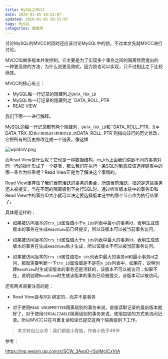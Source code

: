 ```yaml
---
title: MySQL之MVCC
date: 2020-01-05 20:53:07
updated: 2020-01-05 20:53:07
tags: MySQL
categories: 数据库
---
```


讨论MySQL的MVCC的同时还应该讨论MySQL中的锁，不过本文先就MVCC进行讨论。



MVCC叫做多版本并发控制，它主要是为了实现多个事务之间的隔离性而提出的一种更高效的方法，为什么说更高效呢，因为锁也可以实现，只不过相比之下比较低效。



MVCC的核心有三：

+ MySQL每一行记录的隐藏列之`DATA_TRX_ID`
+ MySQL每一行记录的隐藏列之``DATA_ROLL_PTR`
+ READ VIEW

我们下面一一进行解释。



MySQL的每一行记录都有两个隐藏列，`DATA_TRX_ID`和``DATA_ROLL_PTR`。其中`DATA_TRX_ID`表示修改该行的事务ID,而`DATA_ROLL_PTR`则指向该行的历史修改，它把所有的历史修改连成一个链表，像这样

![wpl4mV.png](https://s1.ax1x.com/2020/09/02/wpl4mV.png)

而Read View是什么呢？它也是一种数据结构，m_ids上面我们讲到不同的事务对同一行的操作形成了一个链表，那么我们在执行一条SQL时到底应该选择链表中的哪一条作为结果呢？Read View正是为了解决这个事情的。

Read View里存放了我们当前活跃的事务的集合，所谓当前活跃，指的是这些事务还未被提交，当在不同的隔离级别下执行SQL时，通过检查版本链中的事务ID和Read View中的事务ID大小就可以决定要选择版本链中的哪个节点作为执行结果了。

具体是这样的：

- 如果被访问版本的`trx_id`属性值小于`m_ids`列表中最小的事务id，表明生成该版本的事务在生成`ReadView`前已经提交，所以该版本可以被当前事务访问。

  

- 如果被访问版本的`trx_id`属性值大于`m_ids`列表中最大的事务id，表明生成该版本的事务在生成`ReadView`后才生成，所以该版本不可以被当前事务访问。

  

- 如果被访问版本的`trx_id`属性值在`m_ids`列表中最大的事务id和最小事务id之间，那就需要判断一下`trx_id`属性值是不是在`m_ids`列表中，如果在，说明创建`ReadView`时生成该版本的事务还是活跃的，该版本不可以被访问；如果不在，说明创建`ReadView`时生成该版本的事务已经被提交，该版本可以被访问。



还有两点需要注意的是：

+ Read View是与SQL绑定的，而并不是事务

+ 对于使用`READ UNCOMMITTED`隔离级别的事务来说，直接读取记录的最新版本就好了，对于使用`SERIALIZABLE`隔离级别的事务来说，使用加锁的方式来访问记录。所以MVCC只在可重复读和读已提交这两个隔离级别下工作。

> 本文转自公众号：我们都是小青蛙，作者小孩子4919

>

参考：

https://mp.weixin.qq.com/s/SCW_3AypO-rSolMcjCxVtA